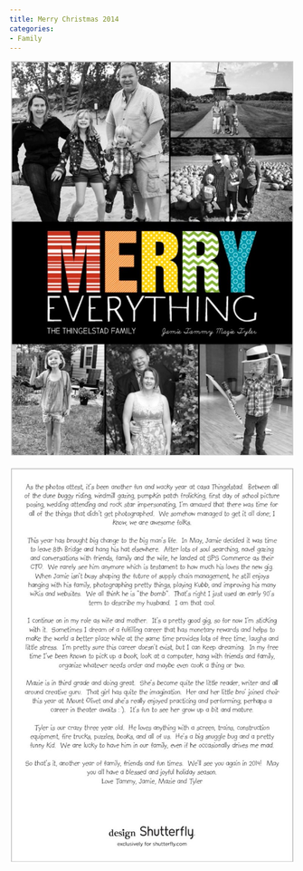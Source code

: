 ```yaml
---
title: Merry Christmas 2014
categories:
- Family
---
```


[![Christmas Card 2014 Front](/assets/posts/2013/Christmas-Card-2014-Front.jpg)](http://thingelstad.com/s/merry-christmas-2014/christmas-card-2014-front/img)
<!-- more -->

[![Christmas Card 2014 Back](/assets/posts/2013/Christmas-Card-2014-Back.jpg)](http://thingelstad.com/s/merry-christmas-2014/christmas-card-2014-back/img)
